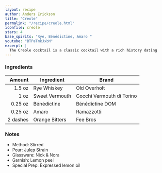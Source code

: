 ```yaml
---
layout: recipe
author: Anders Erickson
title: "Creole"
permalink: "/recipe/creole.html"
iconfile: creole
stars: 4
base_spirits: "Rye, Bénédictine, Amaro "
youtube: "BTPaTmkJxbM"
excerpt: |
  The Creole cocktail is a classic cocktail with a rich history dating back to the early 1900s. It is known for its complex and balanced flavor profile, combining the sweetness of vermouth with the bitterness of Amaro and the herbal notes of Bénédictine.
---
```


### Ingredients

|   Amount | Ingredient     | Brand                     |
| -------: | -------------- | ------------------------- |
|   1.5 oz | Rye Whiskey    | Old Overholt              |
|     1 oz | Sweet Vermouth | Cocchi Vermouth di Torino |
|  0.25 oz | Bénédictine    | Bénédictine DOM           |
|  0.25 oz | Amaro          | Ramazzotti                |
| 2 dashes | Orange Bitters | Fee Bros                  |

### Notes

- Method: Stirred
- Pour: Julep Strain
- Glassware: Nick & Nora
- Garnish: Lemon peel
- Special Prep: Expressed lemon oil
